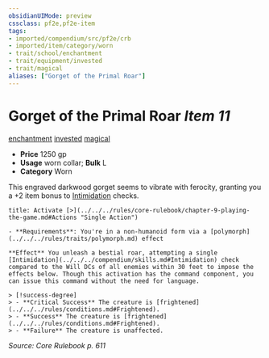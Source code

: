 ```yaml
---
obsidianUIMode: preview
cssclass: pf2e,pf2e-item
tags:
- imported/compendium/src/pf2e/crb
- imported/item/category/worn
- trait/school/enchantment
- trait/equipment/invested
- trait/magical
aliases: ["Gorget of the Primal Roar"]
---
```

# Gorget of the Primal Roar *Item 11*  
[enchantment](enchantment.md)  [invested](invested.md)  [magical](magical.md)  

- **Price** 1250 gp
- **Usage** worn collar; **Bulk** L
- **Category** Worn

This engraved darkwood gorget seems to vibrate with ferocity, granting you a +2 item bonus to [Intimidation](../../skills.md#Intimidation) checks.

```ad-embed-ability
title: Activate [>](../../../rules/core-rulebook/chapter-9-playing-the-game.md#Actions "Single Action")

- **Requirements**: You're in a non-humanoid form via a [polymorph](../../../rules/traits/polymorph.md) effect

**Effect** You unleash a bestial roar, attempting a single [Intimidation](../../../compendium/skills.md#Intimidation) check compared to the Will DCs of all enemies within 30 feet to impose the effects below. Though this activation has the command component, you can issue this command without the need for language.

> [!success-degree] 
> - **Critical Success** The creature is [frightened](../../../rules/conditions.md#Frightened).
> - **Success** The creature is [frightened](../../../rules/conditions.md#Frightened).
> - **Failure** The creature is unaffected.
```

*Source: Core Rulebook p. 611*
